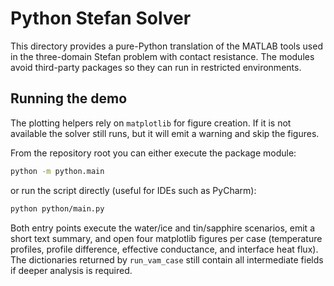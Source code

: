 # Python Stefan Solver

This directory provides a pure-Python translation of the MATLAB tools used in the
three-domain Stefan problem with contact resistance.  The modules avoid third-party
packages so they can run in restricted environments.

## Running the demo

The plotting helpers rely on `matplotlib` for figure creation.  If it is not
available the solver still runs, but it will emit a warning and skip the figures.

From the repository root you can either execute the package module:

```bash
python -m python.main
```

or run the script directly (useful for IDEs such as PyCharm):

```bash
python python/main.py
```

Both entry points execute the water/ice and tin/sapphire scenarios, emit a short
text summary, and open four matplotlib figures per case (temperature profiles,
profile difference, effective conductance, and interface heat flux).  The
dictionaries returned by `run_vam_case` still contain all intermediate fields if
deeper analysis is required.
